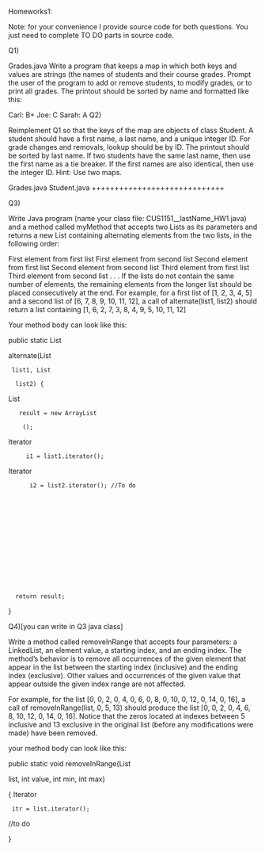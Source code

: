 Homeworks1: 

Note: for your convenience I provide source code for both questions. You just need to complete TO DO parts in source code.

Q1)

Grades.java
Write a program that keeps a map in which both keys and values are strings (the names of students and their course grades. Prompt the user of the program to add or remove students, to modify grades, or to print all grades. The printout should be sorted by name and formatted like this:

Carl: B+
Joe: C
Sarah: A
Q2)

Reimplement Q1 so that the keys of the map are objects of class Student. A student should have a first name, a last name, and a unique integer ID. For grade changes and removals, lookup should be by ID. The printout should be sorted by last name. If two students have the same last name, then use the first name as a tie breaker. If the first names are also identical, then use the integer ID. Hint: Use two maps.

Grades.java
Student.java
+++++++++++++++++++++++++++++

Q3)

Write Java program (name your class file: CUS1151__lastName_HW1.java) and a method called myMethod that accepts two Lists as its parameters and returns a new List containing alternating elements from the two lists, in the following order:

 First element from first list
First element from second list
Second element from first list
Second element from second list
Third element from first list
Third element from second list
. . .
If the lists do not contain the same number of elements, the remaining elements from the longer list should be placed consecutively at the end. For example, for a first list of [1, 2, 3, 4, 5] and a second list of [6, 7, 8, 9, 10, 11, 12], a call of alternate(list1, list2) should return a list containing [1, 6, 2, 7, 3, 8, 4, 9, 5, 10, 11, 12]

Your method body can look like this:

public static List 
 
 
 
    
  
  
   
   
     
  
  
  alternate(List
 
  
  
     
   
   
     list1, List 
    
      list2) { 
     
List 
     
       result = new ArrayList 
      
        (); 
       
Iterator 
       
         i1 = list1.iterator(); 
        
Iterator 
        
          i2 = list2.iterator(); //To do 
         
 
         
        
       
      
     
   
 
 
 
 
 
    
  
      return result;
}


Q4)[you can write in Q3 java class]

Write a method called removeInRange that accepts four parameters: a LinkedList, an element value, a starting index, and an ending index. The method’s behavior is to remove all occurrences of the given element that appear in the list between the starting index (inclusive) and the ending index (exclusive). Other values and occurrences of the given value that appear outside the given index range are not affected.

For example, for the list [0, 0, 2, 0, 4, 0, 6, 0, 8, 0, 10, 0, 12, 0, 14, 0, 16], a call of removeInRange(list, 0, 5, 13) should produce the list [0, 0, 2, 0, 4, 6, 8, 10, 12, 0, 14, 0, 16]. Notice that the zeros located at indexes between 5 inclusive and 13 exclusive in the original list (before any modifications were made) have been removed.

your method body can look like this:

public static void removeInRange(List 
 
 
 
 
 
    
  
  
   
   
     
  
  
  
  
  list, int value, int min, int max) 
  
  
  
  
  
     
   
   
{ Iterator
  
  
  
  
  
     
   
   
     itr = list.iterator(); 
    
 //to do 
   
 
 
 
 
 
    
  
  }
